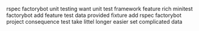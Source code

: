 rspec factorybot unit testing want unit test framework feature rich minitest factorybot add feature test data provided fixture add rspec factorybot project consequence test take littel longer easier set complicated data